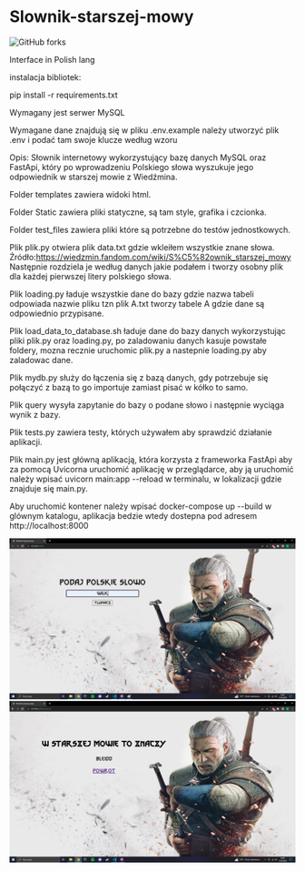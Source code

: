 # Slownik-starszej-mowy

![GitHub forks](https://img.shields.io/badge/Version-1.1-red)

Interface in Polish lang

instalacja bibliotek:

pip install -r requirements.txt

Wymagany jest serwer MySQL

Wymagane dane znajdują się w pliku .env.example należy utworzyć plik .env i podać tam swoje klucze według wzoru

Opis: Słownik internetowy wykorzystujący bazę danych MySQL oraz FastApi, który po wprowadzeniu Polskiego słowa wyszukuje jego odpowiednik w starszej mowie z Wiedźmina.

Folder templates zawiera widoki html.

Folder Static zawiera pliki statyczne, są tam style, grafika i czcionka.

Folder test_files zawiera pliki które są potrzebne do testów jednostkowych.

Plik plik.py otwiera plik data.txt gdzie wkleiłem wszystkie znane słowa. 
Źródło:https://wiedzmin.fandom.com/wiki/S%C5%82ownik_starszej_mowy 
Następnie rozdziela je według danych jakie podałem i tworzy osobny plik dla każdej pierwszej litery polskiego słowa.

Plik loading.py ładuje wszystkie dane do bazy gdzie nazwa tabeli odpowiada nazwie pliku tzn plik A.txt tworzy tabele A gdzie dane są odpowiednio przypisane.

Plik load_data_to_database.sh ładuje dane do bazy danych wykorzystując pliki plik.py oraz loading.py, po zaladowaniu danych kasuje powstałe foldery, mozna recznie uruchomic plik.py a nastepnie loading.py aby zaladowac dane.

Plik mydb.py służy do łączenia się z bazą danych, gdy potrzebuje się połączyć z bazą to go importuje zamiast pisać w kółko to samo.

Plik query wysyła zapytanie do bazy o podane słowo i następnie wyciąga wynik z bazy.

Plik tests.py zawiera testy, których używałem aby sprawdzić działanie aplikacji.

Plik main.py jest główną aplikacją, która korzysta z frameworka FastApi aby za pomocą Uvicorna uruchomić aplikację w przeglądarce, aby ją uruchomić należy wpisać uvicorn main:app --reload w terminalu, w lokalizacji gdzie znajduje się main.py.

Aby uruchomić kontener należy wpisać docker-compose up --build w glównym katalogu, aplikacja bedzie wtedy dostepna pod adresem http://localhost:8000

![screen1](screenshots/screen1.png)
![screen2](screenshots/screen2.png)